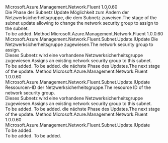 <Type Name="IWithNetworkSecurityGroup" FullName="Microsoft.Azure.Management.Network.Fluent.Subnet.Update.IWithNetworkSecurityGroup">
  <TypeSignature Language="C#" Value="public interface IWithNetworkSecurityGroup" />
  <TypeSignature Language="ILAsm" Value=".class public interface auto ansi abstract IWithNetworkSecurityGroup" />
  <TypeSignature Language="DocId" Value="T:Microsoft.Azure.Management.Network.Fluent.Subnet.Update.IWithNetworkSecurityGroup" />
  <TypeSignature Language="VB.NET" Value="Public Interface IWithNetworkSecurityGroup" />
  <TypeSignature Language="F#" Value="type IWithNetworkSecurityGroup = interface" />
  <AssemblyInfo>
    <AssemblyName>Microsoft.Azure.Management.Network.Fluent</AssemblyName>
    <AssemblyVersion>1.0.0.60</AssemblyVersion>
  </AssemblyInfo>
  <Interfaces />
  <Docs>
    <summary>
            <span data-ttu-id="b9af2-101">Die Phase der Subnetz Update Möglichkeit zum Ändern der Netzwerksicherheitsgruppe, die dem Subnetz zuweisen.</span><span class="sxs-lookup"><span data-stu-id="b9af2-101">The stage of the subnet update allowing to change the network security group to assign to the subnet.</span></span>
            </summary>
    <remarks>To be added.</remarks>
  </Docs>
  <Members>
    <Member MemberName="WithExistingNetworkSecurityGroup">
      <MemberSignature Language="C#" Value="public Microsoft.Azure.Management.Network.Fluent.Subnet.Update.IUpdate WithExistingNetworkSecurityGroup (Microsoft.Azure.Management.Network.Fluent.INetworkSecurityGroup nsg);" />
      <MemberSignature Language="ILAsm" Value=".method public hidebysig newslot virtual instance class Microsoft.Azure.Management.Network.Fluent.Subnet.Update.IUpdate WithExistingNetworkSecurityGroup(class Microsoft.Azure.Management.Network.Fluent.INetworkSecurityGroup nsg) cil managed" />
      <MemberSignature Language="DocId" Value="M:Microsoft.Azure.Management.Network.Fluent.Subnet.Update.IWithNetworkSecurityGroup.WithExistingNetworkSecurityGroup(Microsoft.Azure.Management.Network.Fluent.INetworkSecurityGroup)" />
      <MemberSignature Language="VB.NET" Value="Public Function WithExistingNetworkSecurityGroup (nsg As INetworkSecurityGroup) As IUpdate" />
      <MemberSignature Language="F#" Value="abstract member WithExistingNetworkSecurityGroup : Microsoft.Azure.Management.Network.Fluent.INetworkSecurityGroup -&gt; Microsoft.Azure.Management.Network.Fluent.Subnet.Update.IUpdate" Usage="iWithNetworkSecurityGroup.WithExistingNetworkSecurityGroup nsg" />
      <MemberType>Method</MemberType>
      <AssemblyInfo>
        <AssemblyName>Microsoft.Azure.Management.Network.Fluent</AssemblyName>
        <AssemblyVersion>1.0.0.60</AssemblyVersion>
      </AssemblyInfo>
      <ReturnValue>
        <ReturnType>Microsoft.Azure.Management.Network.Fluent.Subnet.Update.IUpdate</ReturnType>
      </ReturnValue>
      <Parameters>
        <Parameter Name="nsg" Type="Microsoft.Azure.Management.Network.Fluent.INetworkSecurityGroup" />
      </Parameters>
      <Docs>
        <param name="nsg"><span data-ttu-id="b9af2-102">Die Netzwerksicherheitsgruppe zugewiesen.</span><span class="sxs-lookup"><span data-stu-id="b9af2-102">The network security group to assign.</span></span></param>
        <summary>
            <span data-ttu-id="b9af2-103">Dieses Subnetz wird eine vorhandene Netzwerksicherheitsgruppe zugewiesen.</span><span class="sxs-lookup"><span data-stu-id="b9af2-103">Assigns an existing network security group to this subnet.</span></span>
            </summary>
        <returns>To be added.</returns>
        <remarks>To be added.</remarks>
        <return><span data-ttu-id="b9af2-104">die nächste Phase des Updates.</span><span class="sxs-lookup"><span data-stu-id="b9af2-104">The next stage of the update.</span></span></return>
      </Docs>
    </Member>
    <Member MemberName="WithExistingNetworkSecurityGroup">
      <MemberSignature Language="C#" Value="public Microsoft.Azure.Management.Network.Fluent.Subnet.Update.IUpdate WithExistingNetworkSecurityGroup (string resourceId);" />
      <MemberSignature Language="ILAsm" Value=".method public hidebysig newslot virtual instance class Microsoft.Azure.Management.Network.Fluent.Subnet.Update.IUpdate WithExistingNetworkSecurityGroup(string resourceId) cil managed" />
      <MemberSignature Language="DocId" Value="M:Microsoft.Azure.Management.Network.Fluent.Subnet.Update.IWithNetworkSecurityGroup.WithExistingNetworkSecurityGroup(System.String)" />
      <MemberSignature Language="VB.NET" Value="Public Function WithExistingNetworkSecurityGroup (resourceId As String) As IUpdate" />
      <MemberSignature Language="F#" Value="abstract member WithExistingNetworkSecurityGroup : string -&gt; Microsoft.Azure.Management.Network.Fluent.Subnet.Update.IUpdate" Usage="iWithNetworkSecurityGroup.WithExistingNetworkSecurityGroup resourceId" />
      <MemberType>Method</MemberType>
      <AssemblyInfo>
        <AssemblyName>Microsoft.Azure.Management.Network.Fluent</AssemblyName>
        <AssemblyVersion>1.0.0.60</AssemblyVersion>
      </AssemblyInfo>
      <ReturnValue>
        <ReturnType>Microsoft.Azure.Management.Network.Fluent.Subnet.Update.IUpdate</ReturnType>
      </ReturnValue>
      <Parameters>
        <Parameter Name="resourceId" Type="System.String" />
      </Parameters>
      <Docs>
        <param name="resourceId"><span data-ttu-id="b9af2-105">Ressourcen-ID der Netzwerksicherheitsgruppe.</span><span class="sxs-lookup"><span data-stu-id="b9af2-105">The resource ID of the network security group.</span></span></param>
        <summary>
            <span data-ttu-id="b9af2-106">Dieses Subnetz wird eine vorhandene Netzwerksicherheitsgruppe zugewiesen.</span><span class="sxs-lookup"><span data-stu-id="b9af2-106">Assigns an existing network security group to this subnet.</span></span>
            </summary>
        <returns>To be added.</returns>
        <remarks>To be added.</remarks>
        <return><span data-ttu-id="b9af2-107">die nächste Phase des Updates.</span><span class="sxs-lookup"><span data-stu-id="b9af2-107">The next stage of the update.</span></span></return>
      </Docs>
    </Member>
    <Member MemberName="WithoutNetworkSecurityGroup">
      <MemberSignature Language="C#" Value="public Microsoft.Azure.Management.Network.Fluent.Subnet.Update.IUpdate WithoutNetworkSecurityGroup ();" />
      <MemberSignature Language="ILAsm" Value=".method public hidebysig newslot virtual instance class Microsoft.Azure.Management.Network.Fluent.Subnet.Update.IUpdate WithoutNetworkSecurityGroup() cil managed" />
      <MemberSignature Language="DocId" Value="M:Microsoft.Azure.Management.Network.Fluent.Subnet.Update.IWithNetworkSecurityGroup.WithoutNetworkSecurityGroup" />
      <MemberSignature Language="VB.NET" Value="Public Function WithoutNetworkSecurityGroup () As IUpdate" />
      <MemberSignature Language="F#" Value="abstract member WithoutNetworkSecurityGroup : unit -&gt; Microsoft.Azure.Management.Network.Fluent.Subnet.Update.IUpdate" Usage="iWithNetworkSecurityGroup.WithoutNetworkSecurityGroup " />
      <MemberType>Method</MemberType>
      <AssemblyInfo>
        <AssemblyName>Microsoft.Azure.Management.Network.Fluent</AssemblyName>
        <AssemblyVersion>1.0.0.60</AssemblyVersion>
      </AssemblyInfo>
      <ReturnValue>
        <ReturnType>Microsoft.Azure.Management.Network.Fluent.Subnet.Update.IUpdate</ReturnType>
      </ReturnValue>
      <Parameters />
      <Docs>
        <summary>To be added.</summary>
        <returns>To be added.</returns>
        <remarks>To be added.</remarks>
      </Docs>
    </Member>
  </Members>
</Type>